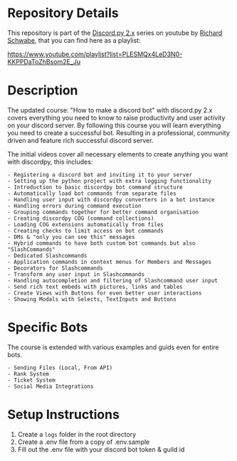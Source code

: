 # Repository Details

This repository is part of the [Discord.py 2.x](https://discordpy.readthedocs.io/en/stable/) series on youtube by [Richard Schwabe](https://github.com/richardschwabe/discord-bot-2022-course/tree/main), that you can find here as a playlist:

https://www.youtube.com/playlist?list=PLESMQx4LeD3N0-KKPPDaToZhBsom2E_Ju

# Description

The updated course: "How to make a discord bot" with discord.py 2.x covers everything you need to know to raise productivity and user activity on your discord server. By following this course you will learn everything you need to create a successful bot. Resulting in a professional, community driven and feature rich successful discord server.

The initial videos cover all necessary elements to create anything you want with discordpy, this includes:

    - Registering a discord bot and inviting it to your server
    - Setting up the python project with extra logging functionality
    - Introduction to basic discordpy bot command structure
    - Automatically load bot commands from separate files
    - Handling user input with discordpy converters in a bot instance
    - Handling errors during command execution
    - Grouping commands together for better command organisation
    - Creating discordpy COG (command collections)
    - Loading COG extensions automatically from files
    - Creating checks to limit access on bot commands
    - DMs & "only you can see this" messages
    - Hybrid commands to have both custom bot commands but also "SlashCommands"
    - Dedicated Slashcommands
    - Application commands in context menus for Members and Messages
    - Decorators for Slashcommands
    - Transform any user input in Slashcommands
    - Handling autocompletion and filtering of Slashcommand user input
    - Send rich text embeds with pictures, links and tables
    - Create Views with Buttons for even better user interactions
    - Showing Modals with Selects, TextInputs and Buttons

# Specific Bots

The course is extended with various examples and guids even for entire bots.

    - Sending Files (Local, From API)
    - Rank System
    - Ticket System
    - Social Media Integrations

# Setup Instructions

1. Create a `logs` folder in the root directory
2. Create a .env file from a copy of .env.sample
3. Fill out the .env file with your discord bot token & guild id

